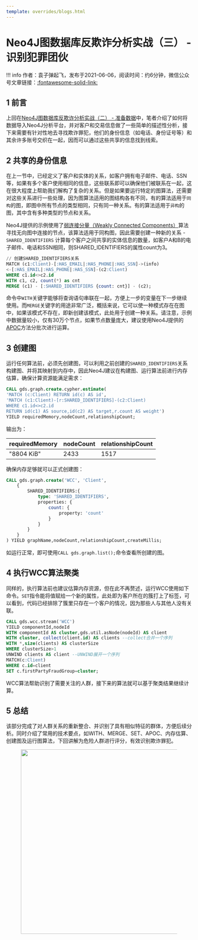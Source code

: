 ```yaml
---
template: overrides/blogs.html
---
```


# Neo4J图数据库反欺诈分析实战（三） - 识别犯罪团伙

!!! info
    作者：袁子弹起飞，发布于2021-06-06，阅读时间：约6分钟，微信公众号文章链接：[:fontawesome-solid-link:](https://mp.weixin.qq.com/s?__biz=MzI4Mjk3NzgxOQ==&mid=2247485261&idx=1&sn=9bbe4e099d7e199d749540797e82e443&chksm=eb90f439dce77d2fb5a8f06707844f0eef22667821f97d9e509563a36cebb2ed1903994056dd&token=1481538225&lang=zh_CN#rd)

## 1 前言

上回在[Neo4J图数据库反欺诈分析实战（二） - 准备数据](https://mp.weixin.qq.com/s?__biz=MzI4Mjk3NzgxOQ==&mid=2247485256&idx=1&sn=0d87a1d090f7282f85f3d2395372c8ed&chksm=eb90f43cdce77d2af75e6313e945a83f2309743e7e7e0855c99d9ecece6f3d24f3ad06ae80a4&token=771475859&lang=zh_CN#rd)中，笔者介绍了如何将数据导入Neo4J分析平台，并对客户和交易信息做了一些简单的描述性分析，接下来需要有针对性地去寻找欺诈罪犯，他们的身份信息（如电话、身份证号等）和其余许多账号交织在一起，因而可以通过这些共享的信息找到线索。

## 2 共享的身份信息

在上一节中，已经定义了客户和实体的关系，如客户拥有电子邮件、电话、SSN等，如果有多个客户使用相同的信息，这些联系即可以确保他们被联系在一起，这在很大程度上帮助我们解构了复杂的关系。但是如果要运行特定的图算法，还需要对这些关系进行一些处理，因为图算法适用的图结构各有不同，有的算法适用于`同构`的图，即图中所有节点的类型相同，只有同一种关系。有的算法适用于`异构`的图，其中含有多种类型的节点和关系。

Neo4J提供的示例使用了[弱连接分量（Weakly Connected Components）](https://neo4j.com/docs/graph-data-science/current/algorithms/wcc/ 'Weakly Connected Components')算法寻找无向图中连接的节点，该算法适用于同构图，因此需要创建一种新的关系 - `SHARED_IDENTIFIERS` 计算每个客户之间共享的实体信息的数量，如客户A和B的电子邮件、电话和SSN相同，则SHARED_IDENTIFIERS的属性count为3。

```sql
// 创建SHARED_IDENTIFIERS关系
MATCH (c1:Client)-[:HAS_EMAIL|:HAS_PHONE|:HAS_SSN]->(info)
<-[:HAS_EMAIL|:HAS_PHONE|:HAS_SSN]-(c2:Client)
WHERE c1.id<>c2.id
WITH c1, c2, count(*) as cnt
MERGE (c1) - [:SHARED_IDENTIFIERS {count: cnt}] - (c2);
```

命令中`WITH`关键字能够将查询语句串联在一起，方便上一步的变量在下一步继续使用。而`MERGE`关键字的用途非常广泛，概括来说，它可以使一种模式存在在图中，如果该模式不存在，即新创建该模式，此处用于创建一种关系。请注意，示例中数据量较小，仅有30万个节点，如果节点数量庞大，建议使用Neo4J提供的[APOC](https://neo4j.com/labs/apoc/4.2/overview/apoc.periodic/apoc.periodic.iterate/ 'apoc.periodic.iterate')方法分批次进行运算。

## 3 创建图

运行任何算法前，必须先创建图，可以利用之前创建的`SHARED_IDENTIFIERS`关系构建图、并将其映射到内存中，因此Neo4J建议在构建图、运行算法前进行内存估算，确保计算资源能满足需求：

```sql
CALL gds.graph.create.cypher.estimate(
'MATCH (c:Client) RETURN id(c) AS id',
'MATCH (c1:Client)-[r:SHARED_IDENTIFIERS]-(c2:Client)
WHERE c1.id<>c2.id
RETURN id(c1) AS source,id(c2) AS target,r.count AS weight')
YIELD requiredMemory,nodeCount,relationshipCount;
```

输出为：

| requiredMemory | nodeCount | relationshipCount |
|---|---|---|
| "8804 KiB" | 2433 | 1517 |

确保内存足够就可以正式创建图：

```sql
CALL gds.graph.create('WCC', 'Client',
	{
    	SHARED_IDENTIFIERS:{
        	type: 'SHARED_IDENTIFIERS',
        	properties: {
            	count: {
                	property: 'count'
                }
            }
        }
	}
) YIELD graphName,nodeCount,relationshipCount,createMillis;
```

如运行正常，即可使用`CALL gds.graph.list();`命令查看所创建的图。

## 4 执行WCC算法聚类

同样的，执行算法前也建议估算内存资源，但在此不再赘述，运行WCC使用如下命令。`SET`指令能将值赋给一个新的属性，此处即为客户所在的簇打上了标签，可以看到，代码已经排除了簇里只存在一个客户的情况，因为那些人与其他人没有关联。

```sql
CALL gds.wcc.stream('WCC')
YIELD componentId,nodeId
WITH componentId AS cluster,gds.util.asNode(nodeId) AS client
WITH cluster, collect(client.id) AS clients --collect合并一个序列
WITH *,size(clients) AS clusterSize
WHERE clusterSize>1
UNWIND clients AS client --UNWIND展开一个序列
MATCH(c:Client)
WHERE c.id=client
SET c.firstPartyFraudGroup=cluster;
```

WCC算法帮助识别了需要关注的人群，接下来的算法就可以基于聚类结果继续计算。

## 5 总结

该部分完成了对人群关系的重新整合、并识别了具有相似特征的群体，方便后续分析。同时介绍了常用的技术要点，如WITH、MERGE、SET、APOC、内存估算、创建图及运行图算法，下回讲解为危险人群进行评分，有效识别欺诈罪犯。

<figure>
  <img src="https://cdn.jsdelivr.net/gh/BulletTech2021/Pics/2021-6-14/1623639526512-1080P%20(Full%20HD)%20-%20Tail%20Pic.png" width="500" />
</figure>
